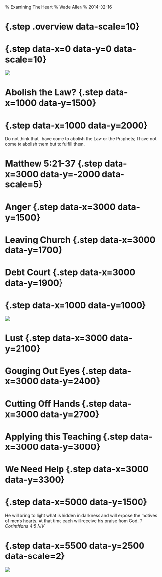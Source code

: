 % Examining The Heart
% Wade Allen
% 2014-02-16

# {.step .overview data-scale=10}

# {.step data-x=0 data-y=0 data-scale=10} 

![](images/examine_heart.png)

# Abolish the Law? {.step data-x=1000 data-y=1500}

# {.step data-x=1000 data-y=2000}

Do not think that I have come to abolish the Law or the Prophets; I have not come to abolish them but to fulfill them.

# Matthew 5:21-37 {.step data-x=3000 data-y=-2000 data-scale=5}

# Anger {.step data-x=3000 data-y=1500}

# Leaving Church {.step data-x=3000 data-y=1700} 

# Debt Court {.step data-x=3000 data-y=1900} 

# {.step data-x=1000 data-y=1000}

![](images/penny_lincoln.png)

# Lust {.step data-x=3000 data-y=2100}

# Gouging Out Eyes {.step data-x=3000 data-y=2400}

# Cutting Off Hands {.step data-x=3000 data-y=2700}

# Applying this Teaching {.step data-x=3000 data-y=3000}

# We Need Help {.step data-x=3000 data-y=3300}

# {.step data-x=5000 data-y=1500}

He will bring to light what is hidden in darkness and will expose the motives of men’s hearts. At that time each will receive his praise from God. 
*1 Corinthians 4:5 NIV*

# {.step data-x=5500 data-y=2500 data-scale=2}

![](images/dragon_eustace.png)

